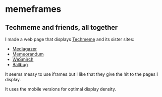 memeframes
==========

## Techmeme and friends, all together

I made a web page that displays [Techmeme](http://techmeme.com) and its sister sites:

- [Mediagazer](http://www.mediagazer.com/)
- [Memeorandum](http://www.memeorandum.com/)
- [WeSmirch](http://www.wesmirch.com/)
- [Ballbug](http://www.ballbug.com/)

It seems messy to use iframes but I like that they give the hit to the pages I display.

It uses the mobile versions for optimal display density. 
